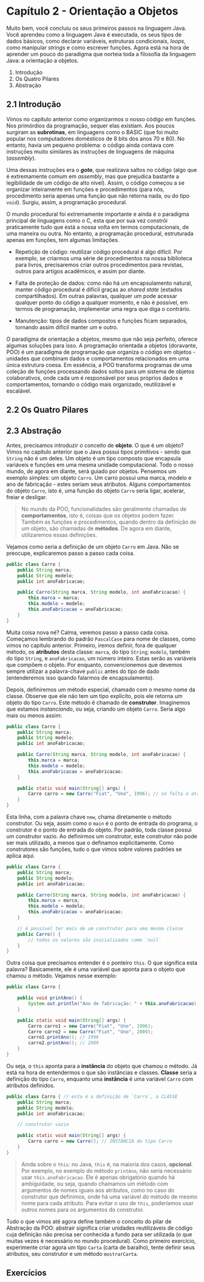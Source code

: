 # Capítulo 2 - Orientação a Objetos

Muito bem, você concluiu os seus primeiros passos na linguagem Java. Você aprendeu como a linguagem Java é executada, os seus tipos de dados básicos, como declarar variáveis, estruturas condicionais, *loops*, como manipular *strings* e como escrever funções. Agora está na hora de aprender um pouco do paradigma que norteia toda a filosofia da linguagem Java: a orientação a objetos.

1. Introdução
2. Os Quatro Pilares
3. Abstração

## 2.1 Introdução

Vimos no capítulo anterior como organizarmos o nosso código em funções. Nos primórdios da programação, sequer elas existiam. Aos poucos surgiram as **subrotinas**, em linguagens como o BASIC (que foi muito popular nos computadores domésticos de 8 bits dos anos 70 e 80). No entanto, havia um pequeno problema: o código ainda contava com instruções muito similares às instruções de linguagens de máquina (*assembly*).

Uma dessas instruções era o ***goto***, que realizava saltos no código (algo que é extremamente comum em *assembly*, mas que prejudica bastante a legibilidade de um código de alto nível). Assim, o código começou a se organizar inteiramente em funções e procedimentos (para nós, procedimento seria apenas uma função que não retorna nada, ou do tipo `void`). Surgiu, assim, a programação procedural.

O mundo procedural foi extremamente importante e ainda é o paradigma principal de linguagens como o C, esta que por sua vez constrói praticamente tudo que está a nossa volta em termos computacionais, de uma maneira ou outra. No entanto, a programação procedural, estruturada apenas em funções, tem algumas limitações.

- Repetição de código: reutilizar código procedural é algo difícil. Por exemplo, se criarmos uma série de procedimentos na nossa biblioteca para livros, precisaremos criar outros procedimentos para revistas, outros para artigos acadêmicos, e assim por diante.

- Falta de proteção de dados: como não há um encapsulamento natural, manter código procedural é difícil graças ao *shared state* (estados compartilhados). Em outras palavras, qualquer um pode acessar qualquer ponto do código a qualquer momento, e não é possível, em termos de programação, implementar uma regra que diga o contrário.

- Manutenção: tipos de dados compostos e funções ficam separados, tornando assim difícil manter um e outro.

O paradigma de orientação a objetos, mesmo que não seja perfeito, oferece algumas soluções para isso. A programação orientada a objetos (doravante, POO) é um paradigma de programação que organiza o código em objetos - unidades que combinam dados e comportamentos relacionados em uma única estrutura coesa. Em essência, a POO transforma programas de uma coleção de funções processando dados soltos para um sistema de objetos colaborativos, onde cada um é responsável por seus próprios dados e comportamentos, tornando o código mais organizado, reutilizável e escalável.

## 2.2 Os Quatro Pilares

## 2.3 Abstração

Antes, precisamos introduzir o conceito de **objeto**. O que é um objeto? Vimos no capítulo anterior que o Java possui tipos primitivos - sendo que `String` não é um deles. Um objeto é um tipo composto que encapsula variáveis e funções em uma mesma unidade computacional. Todo o nosso mundo, de agora em diante, será guiado por objetos. Pensemos um exemplo simples: um objeto `Carro`. Um carro possui uma marca, modelo e ano de fabricação - estes seriam seus atributos. Alguns comportamentos do objeto `Carro`, isto é, uma função do objeto `Carro` seria ligar, acelerar, freiar e desligar.

> No mundo da POO, funcionalidades são geralmente chamadas de **comportamentos**, isto é, coisas que os objetos podem fazer. Também as funções e procedimentos, quando dentro da definição de um objeto, são chamadas de **métodos**. De agora em diante, utilizaremos essas definições.

Vejamos como seria a definição de um objeto `Carro` em Java. Não se preocupe, explicaremos passo a passo cada coisa.

```java
public class Carro {
    public String marca;
    public String modelo;
    public int anoFabricacao;

    public Carro(String marca, String modelo, int anoFabricacao) {
        this.marca = marca;
        this.modelo = modelo;
        this.anoFabricacao = anoFabricacao;
    }
}
```

Muita coisa nova né? Calma, veremos passo a passo cada coisa. Começamos lembrando do padrão `PascalCase` para nome de classes, como vimos no capítulo anterior. Primeiro, iremos definir, fora de qualquer método, os **atributos** desta classe: `marca`, do tipo `String`; `modelo`, também do tipo `String`, e `anoFabricacao`, um número inteiro. Estas serão as variáveis que compõem o objeto. Por enquanto, convencionemos que devemos sempre utilizar a palavra-chave `public` antes do tipo de dado (entenderemos isso quando falarmos de encapsulamento).

Depois, definiremos um método especial, chamado com o mesmo nome da classe. Observe que ele não tem um tipo explícito, pois ele retorna um objeto do tipo `Carro`. Este método é chamado de **construtor**. Imaginemos que estamos *instanciando*, ou seja, criando um objeto `Carro`. Seria algo mais ou menos assim:

```java
public class Carro {
    public String marca;
    public String modelo;
    public int anoFabricacao;

    public Carro(String marca, String modelo, int anoFabricacao) {
        this.marca = marca;
        this.modelo = modelo;
        this.anoFabricacao = anoFabricacao;
    }

    public static void main(String[] args) {
        Carro carro = new Carro("Fiat", "Uno", 1996); // só falta o atributo booleano `escadaNoTeto`!
    }
}
```

Esta linha, com a palavra chave `new`, chama diretamente o método construtor. Ou seja, assim como o `main` é o ponto de entrada do programa, o construtor é o ponto de entrada do objeto. Por padrão, toda classe possui um construtor vazio. Ao definirmos um construtor, este construtor não pode ser mais utilizado, a menos que o definamos explicitamente. Como construtores são funções, tudo o que vimos sobre valores padrões se aplica aqui.

```java
public class Carro {
    public String marca;
    public String modelo;
    public int anoFabricacao;

    public Carro(String marca, String modelo, int anoFabricacao) {
        this.marca = marca;
        this.modelo = modelo;
        this.anoFabricacao = anoFabricacao;
    }

    // é possível ter mais de um construtor para uma mesma classe
    public Carro() {
        // todos os valores são inicializados como `null`
    }
}
```

Outra coisa que precisamos entender é o ponteiro `this`. O que significa esta palavra? Basicamente, ele é uma variável que aponta para o objeto que chamou o método. Vejamos nesse exemplo:

```java
public class Carro {

    public void printAno() {
        System.out.println("Ano de fabricação: " + this.anoFabricacao);
    }

    public static void main(String[] args) {
        Carro carro1 = new Carro("Fiat", "Uno", 1996);
        Carro carro2 = new Carro("Fiat", "Uno", 2009);
        carro1.printAno(); // 1996
        carro2.printAno(); // 2009
    }
}
```

Ou seja, o `this` aponta para a **instância** do objeto que chamou o método. Já está na hora de entendermos o que são instâncias e classes. **Classe** seria a definição do tipo `Carro`, enquanto uma **instância** é uma variável `Carro` com atributos definidos.

```java
public class Carro { // esta é a definição de `Carro`, a CLASSE
    public String marca;
    public String modelo;
    public int anoFabricacao;

    // construtor vazio

    public static void main(String[] args) {
        Carro carro = new Carro(); // INSTÂNCIA do tipo Carro
    }
}
```

> Ainda sobre o `this`: no Java, `this` é, na maioria dos casos, **opcional**. Por exemplo, no exemplo do método `printAno`, não seria necessário usar `this.anoFabricacao`. Ele é apenas obrigatório quando há ambiguidade, ou seja, quando chamamos um método com argumentos de nomes iguais aos atributos, como no caso do construtor que definimos, onde há uma variável do método de mesmo nome para cada atributo. Para evitar o uso de `this`, poderíamos usar outros nomes para os argumentos do construtor.

Tudo o que vimos até agora define também o conceito do pilar de Abstração da POO: abstrair significa criar unidades reutilizáveis de código cuja definição não precisa ser conhecida a fundo para ser utilizada (o que muitas vezes é necessário no mundo procedural). Como primeiro exercício, experimente criar agora um tipo `Carta` (carta de baralho), tente definir seus atributos, seu construtor e um método `mostrarCarta`.

## Exercícios